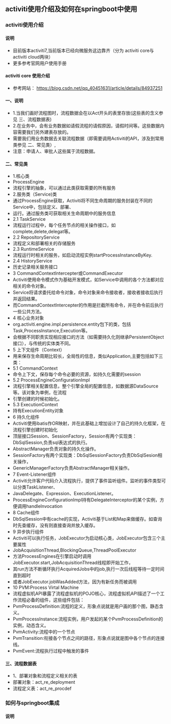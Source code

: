 ## activiti使用介绍及如何在springboot中使用
### activiti使用介绍
#### 说明
- 目前版本activiti7,当前版本已经向微服务这边靠齐（分为 activiti core与activiti cloud两块）
- 更多参考官网用户使用手册
#### activiti core 使用介绍
- 参考网站： https://blog.csdn.net/qq_40451631/article/details/84937251
#### 一、说明
- 1.当我们画好流程图时，流程数据会在以Act开头的表里存放(这些表的含义参见 三、流程数据表)
- 2.在业务中，会有业务数据如请假流程的请假原因，请假时间等。这些数据内容需要我们另外建表存放的。
- 需要我们用业务数据去关联流程数据（即需要调用Activiti的API，涉及到常用类参见 二、常见类）,
- 注意：申请人、审批人这些属于流程数据。
#### 二、常见类
- 1.核心类
- ProcessEngine
- 流程引擎的抽象，可以通过此类获取需要的所有服务
- 2.服务类（Service)类
- 通过ProcessEngine获取，Activiti将不同生命周期的服务封装在不同的Service中，包括定义、部署、
- 运行。通过服务类可获取相关生命周期中的服务信息
- 2.1 TaskService
- 流程运行过程中，每个任务节点的相关操作接口，如complete,delete,delegat等。
- 2.2 RepositoryService
- 流程定义和部署相关的存储服务
- 2.3 RuntimeService
- 流程运行时相关的服务，如启动流程实例startProcessInstanceByKey.
- 2.4 HistoryService
- 历史记录相关服务接口
- 3 CommandContextIntercepter或CommandExecutor
- Activiti使用命令模式作为基础开发模式，如Service中调用的各个方法都对应相关的命令对象。
- Service将请求委托给命令对象，命令对象来命令接收者，接收者接收后执行并返回结果。
- 而CommandContextIntercepter的作用是拦截所有命令，并在命令前后执行一些公共方法。
- 4 核心业务对象
- org.activiti.engine.impl.persistence.entity包下的类，包括Task,ProcessInstance,Execution等。
- 会根据不同职责实现相应接口的方法（如需要持久化则继承PersistentObject接口），与传统的实体类不同。
- 5 上下文组件（Context）
- 用来保存生命周期比较长，全局性的信息，类似Application,主要包括如下三类：
- 5.1 CommandContext
- 命令上下文，保存每个命令必要的资源，如持久化需要的session
- 5.2 ProcessEngineConfigurationImpl
- 流程引擎相关配置信息，整个引擎全局的配置信息，如数据源DataSource等。该对象为单例，在流程
- 引擎创建的时候初始化。
- 5.3 ExecutionContext
- 持有ExecutionEntity对象
- 6 持久化组件
- Activiti使用ibatis作OR映射，并在此基础上增加设计了自己的持久化框架，在流程引擎创建时初始化
- 顶层接口Session、SessionFactory，Session有两个实现类：DbSqlSession,负责sql表达式的执行。
- AbstractManager负责对象的持久化操作。
- SessionFactory有两个实现类：DbSqlSessionFactory负责DbSqlSesion相关操作，
- GenericManagerFactory负责AbstractManager相关操作。
- 7 Event-Listener组件
- Activiti允许客户代码介入流程执行，提供了事件监听组件。监听的事件类型可以分类TaskListener、
- JavaDelegate、Expression、ExecutionListener。
- ProcessEngineConfigurationImpl持有DelegateInterceptor的某个实例，方便调用handleInvocation
- 8 Cache组件
- DbSqlSession中有cache的实现，Activiti基于List和Map来做缓存。如查询时先查缓存，没有则直接查询并放入缓存。
- 9 异步执行组件
- Activiti可以执行任务，JobExecutor为启动核心类，JobExecutor包含三个主要属性
- JobAcquisitionThread,BlockingQueue,ThreadPoolExecutor
- 方法ProcessEngines在引擎启动时调用JobExecutor.start,JobAcquisitionThread线程即开始工作，
- 其run方法不断循环执行AcquiredJobs中的job,执行一次后线程等待一定时间直到超时
- 或者JobExecutor.jobWasAdded方法，因为有新任务而被调用
- 10 PVM:Process Virtal Machine
- 流程虚拟机API暴露了流程虚拟机的POJO核心，流程虚拟机API描述了一个工作流程必备的组件，这些组件包括：
- PvmProcessDefinition:流程的定义，形象点说就是用户画的那个图，静态含义。
- PvmProcessInstance:流程实例，用户发起的某个PvmProcessDefinition的实例，动态含义。
- PvmActivity:流程中的一个节点
- PvmTransition:衔接各个节点之间的路径，形象点说就是图中各个节点的连接线。
- PvmEvent:流程执行过程中触发的事件
#### 三、流程数据表
- 1、部署对象和流程定义相关的表
- 部署对象：act_re_deployment
- 流程定义表：act_re_procdef
### 如何与springboot集成
#### 说明 